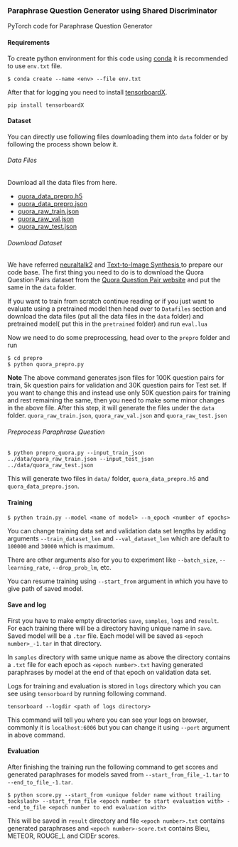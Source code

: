 ### Paraphrase Question Generator using Shared Discriminator

PyTorch code for Paraphrase Question Generator

#### Requirements

To create python environment for this code using [conda](https://docs.anaconda.com/anaconda/install/) it is recommended to use `env.txt` file.
```
$ conda create --name <env> --file env.txt
```
After that for logging you need to install [tensorboardX](https://github.com/lanpa/tensorboardX).
```
pip install tensorboardX
```
#### Dataset

You can directly use following files downloading them into `data` folder or by following the process shown below it.
###### Data Files
Download all the data files from here.
- [quora_data_prepro.h5](https://figshare.com/s/5463afb24cba05629cdf)
- [quora_data_prepro.json](https://figshare.com/s/5463afb24cba05629cdf)
- [quora_raw_train.json](https://figshare.com/s/5463afb24cba05629cdf)
- [quora_raw_val.json](https://figshare.com/s/5463afb24cba05629cdf)
- [quora_raw_test.json](https://figshare.com/s/5463afb24cba05629cdf)


###### Download Dataset
We have referred  [neuraltalk2](https://github.com/karpathy/neuraltalk2) and [Text-to-Image Synthesis ](https://github.com/reedscot/icml2016) to prepare our code base. The first thing you need to do is to download the Quora Question Pairs dataset from the [Quora Question Pair website](https://data.quora.com/First-Quora-Dataset-Release-Question-Pairs) and put the same in the `data` folder.

If you want to train from scratch continue reading or if you just want to evaluate using a pretrained model then head over to `Datafiles` section and download the data files (put all the data files in the `data` folder) and pretrained model( put this in the `pretrained` folder) and run `eval.lua`

Now we need to do some preprocessing, head over to the `prepro` folder and run

```
$ cd prepro
$ python quora_prepro.py
```

**Note** The above command generates json files for 100K question pairs for train, 5k question pairs for validation and 30K question pairs for Test set.
If you want to change this and instead use only 50K question pairs for training and rest remaining the same, then you need to make some minor changes in the above file. After this step, it will generate the files under the `data` folder. `quora_raw_train.json`, `quora_raw_val.json` and `quora_raw_test.json`

###### Preprocess Paraphrase Question

```
$ python prepro_quora.py --input_train_json ../data/quora_raw_train.json --input_test_json ../data/quora_raw_test.json
```
This will generate two files in `data/` folder, `quora_data_prepro.h5` and `quora_data_prepro.json`.

#### Training

```
$ python train.py --model <name of model> --n_epoch <number of epochs>
```

You can change training data set and validation data set lengths by adding arguments `--train_dataset_len` and `--val_dataset_len` which are default to `100000` and `30000` which is maximum.

There are other arguments also for you to experiment like `--batch_size`, `--learning_rate`, `--drop_prob_lm`, etc.

You can resume training using `--start_from` argument in which you have to give path of saved model.
#### Save and log

First you have to make empty directories `save`, `samples`, `logs` and `result`.  
For each training there will be a directory having unique name in `save`. Saved model will be a `.tar` file. Each model will be saved as `<epoch number>_-1.tar` in that directory.

In `samples` directory with same unique name as above the directory contains a `.txt` file for each epoch as `<epoch number>.txt` having generated paraphrases by model at the end of that epoch on validation data set.

Logs for training and evaluation is stored in `logs` directory which you can see using `tensorboard` by running following command.
```
tensorboard --logdir <path of logs directory>
```
This command will tell you where you can see your logs on browser, commonly it is `localhost:6006` but you can change it using `--port` argument in above command.
#### Evaluation

After finishing the training run the following command to get scores and generated paraphrases for models saved from `--start_from_file_-1.tar` to `--end_to_file_-1.tar`.
```
$ python score.py --start_from <unique folder name without trailing backslash> --start_from_file <epoch number to start evaluation with> --end_to_file <epoch number to end evaluation with>
```
This will be saved in `result` directory and file `<epoch number>.txt` contains generated paraphrases and `<epoch number>-score.txt` contains Bleu, METEOR, ROUGE_L and CIDEr scores.
